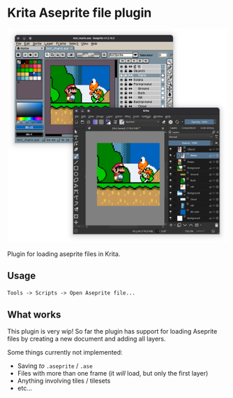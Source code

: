 # Krita Aseprite file plugin

![](demo.png)

Plugin for loading aseprite files in Krita.

## Usage

`Tools -> Scripts -> Open Aseprite file...`

## What works

This plugin is very wip! So far the plugin has support for loading Aseprite files by creating a new document and adding all layers.

Some things currently not implemented:
- Saving _to_ `.aseprite` / `.ase`
- Files with more than one frame (it _will_ load, but only the first layer)
- Anything involving tiles / tilesets
- etc...
